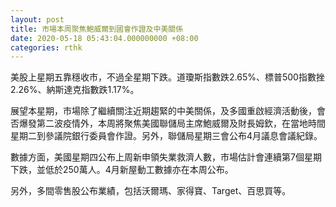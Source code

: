 ```yaml
---
layout: post
title: 市場本周聚焦鮑威爾到國會作證及中美關係
date: 2020-05-18 05:43:04.000000000 +08:00
categories: rthk
---
```


美股上星期五靠穩收市，不過全星期下跌。道瓊斯指數跌2.65%、標普500指數挫2.26%、納斯達克指數跌1.17%。

展望本星期，市場除了繼續關注近期趨緊的中美關係，及多國重啟經濟活動後，會否爆發第二波疫情外，本周將聚焦美國聯儲局主席鮑威爾及財長姆欽，在當地時間星期二到參議院銀行委員會作證。另外，聯儲局星期三會公布4月議息會議紀錄。

數據方面，美國星期四公布上周新申領失業救濟人數，市場估計會連續第7個星期下跌，並低於250萬人。4月新屋動工數據亦在本周公布。

另外，多間零售股公布業績，包括沃爾瑪、家得寶、Target、百思買等。
